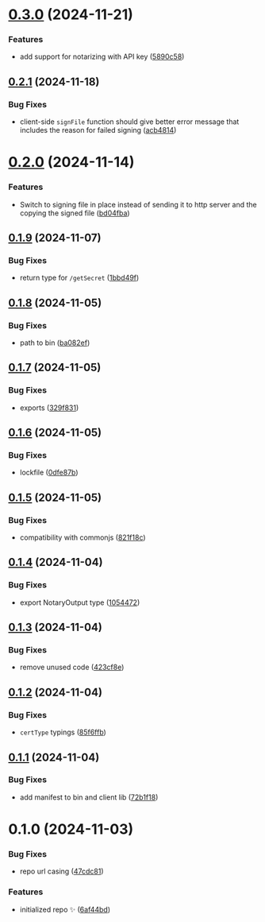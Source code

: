# [0.3.0](https://github.com/ToDesktop/keyvault-gatekeeper/compare/0.2.1...0.3.0) (2024-11-21)

### Features

- add support for notarizing with API key ([5890c58](https://github.com/ToDesktop/keyvault-gatekeeper/commit/5890c58168d7d5e95f761470988169f42c13c5f4))

## [0.2.1](https://github.com/ToDesktop/keyvault-gatekeeper/compare/0.2.0...0.2.1) (2024-11-18)

### Bug Fixes

- client-side `signFile` function should give better error message that includes the reason for failed signing ([acb4814](https://github.com/ToDesktop/keyvault-gatekeeper/commit/acb48140fd5eb0e900a5b0d533dc3321521df213))

# [0.2.0](https://github.com/ToDesktop/keyvault-gatekeeper/compare/0.1.9...0.2.0) (2024-11-14)

### Features

- Switch to signing file in place instead of sending it to http server and the copying the signed file ([bd04fba](https://github.com/ToDesktop/keyvault-gatekeeper/commit/bd04fbaac21858d3b82c2aeb5f46da2db7e2fd9b))

## [0.1.9](https://github.com/ToDesktop/keyvault-gatekeeper/compare/0.1.8...0.1.9) (2024-11-07)

### Bug Fixes

- return type for `/getSecret` ([1bbd49f](https://github.com/ToDesktop/keyvault-gatekeeper/commit/1bbd49f77b703083305f7c2314c18a5d03f2db81))

## [0.1.8](https://github.com/ToDesktop/keyvault-gatekeeper/compare/0.1.7...0.1.8) (2024-11-05)

### Bug Fixes

- path to bin ([ba082ef](https://github.com/ToDesktop/keyvault-gatekeeper/commit/ba082ef860cf5a34f6f6f9003107c84a5b88e7a5))

## [0.1.7](https://github.com/ToDesktop/keyvault-gatekeeper/compare/0.1.6...0.1.7) (2024-11-05)

### Bug Fixes

- exports ([329f831](https://github.com/ToDesktop/keyvault-gatekeeper/commit/329f831593647c7c3e4eff7657abb9ba5164b025))

## [0.1.6](https://github.com/ToDesktop/keyvault-gatekeeper/compare/0.1.5...0.1.6) (2024-11-05)

### Bug Fixes

- lockfile ([0dfe87b](https://github.com/ToDesktop/keyvault-gatekeeper/commit/0dfe87b5d66f66342edb4409c71e3d93262b8c69))

## [0.1.5](https://github.com/ToDesktop/keyvault-gatekeeper/compare/0.1.4...0.1.5) (2024-11-05)

### Bug Fixes

- compatibility with commonjs ([821f18c](https://github.com/ToDesktop/keyvault-gatekeeper/commit/821f18ceda94aadcf27beffa4fec03d7d7dddd59))

## [0.1.4](https://github.com/ToDesktop/keyvault-gatekeeper/compare/0.1.3...0.1.4) (2024-11-04)

### Bug Fixes

- export NotaryOutput type ([1054472](https://github.com/ToDesktop/keyvault-gatekeeper/commit/1054472e4bbe18bfcb66d978768279020fb5b877))

## [0.1.3](https://github.com/ToDesktop/keyvault-gatekeeper/compare/0.1.2...0.1.3) (2024-11-04)

### Bug Fixes

- remove unused code ([423cf8e](https://github.com/ToDesktop/keyvault-gatekeeper/commit/423cf8e1e9fe010b84bf84d47274d286c3a79a96))

## [0.1.2](https://github.com/ToDesktop/keyvault-gatekeeper/compare/0.1.1...0.1.2) (2024-11-04)

### Bug Fixes

- `certType` typings ([85f6ffb](https://github.com/ToDesktop/keyvault-gatekeeper/commit/85f6ffbed8f3e1a77c531954460a7c29ec6701b1))

## [0.1.1](https://github.com/ToDesktop/keyvault-gatekeeper/compare/0.1.0...0.1.1) (2024-11-04)

### Bug Fixes

- add manifest to bin and client lib ([72b1f18](https://github.com/ToDesktop/keyvault-gatekeeper/commit/72b1f18c4b0237a0c0e0ad0651c9e885a2ba842a))

# 0.1.0 (2024-11-03)

### Bug Fixes

- repo url casing ([47cdc81](https://github.com/ToDesktop/keyvault-gatekeeper/commit/47cdc81be75eb4e597543529a66930d089631032))

### Features

- initialized repo ✨ ([6af44bd](https://github.com/ToDesktop/keyvault-gatekeeper/commit/6af44bdab4b5dc952bb5dc076bfdf99017348140))
